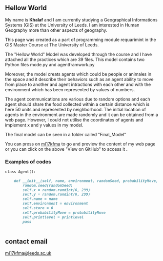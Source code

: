 ## Hellow World
My name is **Khalaf** and I am currently studying a Geographical Informations Systems (GIS) at the University of Leeds.
I am interested in Human Geography more than other aspects of geography. 


This page was created as a part of programming module requarimint in the GIS Master Course at The University of Leeds.

The "Hellow World" Model was developed through the course and I have attached all the practices which are 39 files. 
This model contains two Python files mode.py and agentframwork.py  

Moreover, the model creats agents which could be people or animales in the space and it describe their behaviors
such as an agent ability to move from place to another and agent  intractions with each other and with the environment
which has been represented by values of numbers. 

The agent communications are various due to random options and each agent should share the food collected within a certain distance which is here 50 units and represented by neighborhood. 
The initial location of agents in the environment  are made randomly and it can be obtained from a web page.
However, I could not utilise the coordinates of agents and implement x and y values in my model.


The final model can be seen in a folder called "Final_Model"

You can press on [ml17kfma](https://github.com/Khalaf57/ml17kfma/tree/master/Python%20Scripts) to go and preview the content of my
web page or you can click on the above  "View on GitHub" to access it .




### Examples of codes 


```markdown
class Agent():
    
    def __init__(self, name, environment, randomSeed, probabilityMove, printlevel):
        random.seed(randomSeed)
        self.x = random.randint(0, 299)
        self.y = random.randint(0, 299)
        self.name = name
        self.environment = environment
        self.store = 0
        self.probabilityMove = probabilityMove
        self.printlevel = printlevel
        pass
    
```


## contact email

ml17kfma@leeds.ac.uk
